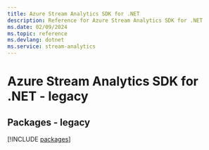 ```yaml
---
title: Azure Stream Analytics SDK for .NET
description: Reference for Azure Stream Analytics SDK for .NET
ms.date: 02/09/2024
ms.topic: reference
ms.devlang: dotnet
ms.service: stream-analytics
---
```

# Azure Stream Analytics SDK for .NET - legacy
## Packages - legacy
[!INCLUDE [packages](stream-analytics-index.md)]